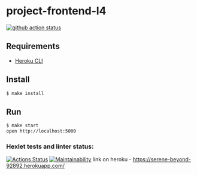 # project-frontend-l4

[![github action status](https://github.com/hexlet-components/projects-frontend-l4-server/workflows/Node%20CI/badge.svg)](../../actions)

## Requirements

* [Heroku CLI](https://devcenter.heroku.com/articles/heroku-cli)

## Install

```sh
$ make install
```

## Run

```sh
$ make start
open http://localhost:5000
```

### Hexlet tests and linter status:
[![Actions Status](https://github.com/mkolotovich/frontend-project-lvl4/workflows/hexlet-check/badge.svg)](https://github.com/mkolotovich/frontend-project-lvl4/actions)
[![Maintainability](https://api.codeclimate.com/v1/badges/98b33595bda4c915a01f/maintainability)](https://codeclimate.com/github/mkolotovich/frontend-project-lvl4/maintainability)
link on heroku - https://serene-beyond-92892.herokuapp.com/
